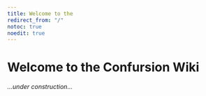 ```yaml
---
title: Welcome to the
redirect_from: "/"
notoc: true
noedit: true
---
```


# Welcome to the Confursion Wiki

*...under construction...*